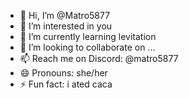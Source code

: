 - 👋 Hi, I’m @Matro5877
- 👀 I’m interested in you
- 🌱 I’m currently learning levitation
- 💞️ I’m looking to collaborate on ...
- 📫 Reach me on Discord: @matro5877
- 😄 Pronouns: she/her
- ⚡ Fun fact: i ated caca

<!---
Matro5877/Matro5877 is a ✨ special ✨ repository because its `README.md` (this file) appears on your GitHub profile.
You can click the Preview link to take a look at your changes.
--->

